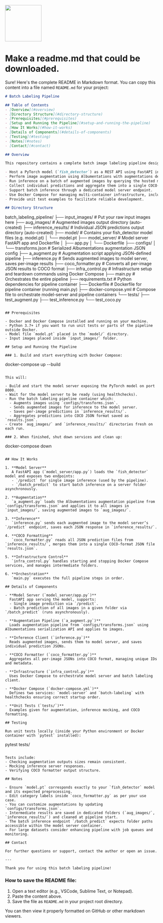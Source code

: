<img src="https://r2cdn.perplexity.ai/pplx-full-logo-primary-dark%402x.png" class="logo" width="120"/>

# Make a readme.md that could be downloaded.

Sure! Here's the complete README in Markdown format. You can copy this content into a file named `README.md` for your project:

```markdown
# Batch Labeling Pipeline

## Table of Contents
- [Overview](#overview)
- [Directory Structure](#directory-structure)
- [Prerequisites](#prerequisites)
- [Setup and Running the Pipeline](#setup-and-running-the-pipeline)
- [How It Works](#how-it-works)
- [Details of Components](#details-of-components)
- [Testing](#testing)
- [Notes](#notes)
- [Contact](#contact)

## Overview

This repository contains a complete batch image labeling pipeline designed to:

- Host a PyTorch model (`fish_detector`) as a REST API using FastAPI inside a Docker container.
- Perform image augmentation using Albumentations with augmentations defined in a serialized JSON format.
- Run inference on a batch of augmented images by querying the hosted model server.
- Collect individual predictions and aggregate them into a single COCO-format JSON output.
- Support batch inference through a dedicated model server endpoint.
- Use Docker Compose for managing multi-container infrastructure, including model hosting and batch processing.
- Provide unit test examples to facilitate reliable development.

## Directory Structure

```

batch_labeling_pipeline/
├── input_images/                    \# Put your raw input images here
├── aug_images/                     \# Augmented images output directory (auto-created)
├── inference_results/              \# Individual JSON predictions output directory (auto-created)
├── model/                         \# Contains your fish_detector model files (e.g. model.pt)
│    └── model.pt
├── model_server/                  \# Model server FastAPI app and Dockerfile
│    ├── app.py
│    └── Dockerfile
├── configs/
│    └── transforms.json           \# Serialized Albumentations augmentation JSON config
├── a_augment.py                  \# Augmentation script applying JSON-defined pipeline
├── inference.py                 \# Sends augmented images to model server, saves per-image results
├── coco_formatter.py            \# Converts all per-image JSON results to COCO format
├── infra_control.py             \# Infrastructure setup and teardown commands using Docker Compose
├── main.py                     \# Orchestrates the entire pipeline
├── requirements.txt            \# Python dependencies for pipeline container
├── Dockerfile                  \# Dockerfile for pipeline container (running main.py)
├── docker-compose.yml          \# Compose file to orchestrate model-server and pipeline containers
└── tests/
├── test_augment.py
├── test_inference.py
└── test_coco.py

```

## Prerequisites

- Docker and Docker Compose installed and running on your machine.
- Python 3.7+ if you want to run unit tests or parts of the pipeline outside Docker.
- Model file `model.pt` placed in the `model/` directory.
- Input images placed inside `input_images/` folder.

## Setup and Running the Pipeline

### 1. Build and start everything with Docker Compose:

```

docker-compose up --build

```

This will:

- Build and start the model server exposing the PyTorch model on port 8000.
- Wait for the model server to be ready (using healthchecks).
- Run the batch labeling pipeline container which:
  - Augments images using `configs/transforms.json`.
  - Sends augmented images for inference to the model server.
  - Saves per-image predictions in `inference_results/`.
  - Aggregates predictions into COCO JSON format saved as `results.json`.
- Create `aug_images/` and `inference_results/` directories fresh on each run.

### 2. When finished, shut down services and clean up:

```

docker-compose down

```

## How It Works

1. **Model Server**  
   A FastAPI app (`model_server/app.py`) loads the `fish_detector` model and exposes two endpoints:
   - `/predict` for single image inference (used by the pipeline).
   - `/batch_predict` to start batch inference on a server folder asynchronously.

2. **Augmentation**  
   `a_augment.py` loads the Albumentations augmentation pipeline from `configs/transforms.json` and applies it to all images in `input_images/`, saving augmented images to `aug_images/`.

3. **Inference**  
   `inference.py` sends each augmented image to the model server’s `/predict` endpoint, saves each JSON response in `inference_results/`.

4. **COCO Formatting**  
   `coco_formatter.py` reads all JSON prediction files from `inference_results/`, merges them into a single COCO-format JSON file `results.json`.

5. **Infrastructure Control**  
   `infra_control.py` handles starting and stopping Docker Compose services, and manages intermediate folders.

6. **Orchestration**  
   `main.py` executes the full pipeline steps in order.

## Details of Components

- **Model Server (`model_server/app.py`)**  
  FastAPI app serving the model, supports:
  - Single image prediction via `/predict`.
  - Batch prediction of all images in a given folder via `/batch_predict` (runs asynchronously).

- **Augmentation Pipeline (`a_augment.py`)**  
  Loads augmentation pipeline from `configs/transforms.json` using Albumentations serialization API and applies to images.

- **Inference Client (`inference.py`)**  
  Reads augmented images, sends them to model server, and saves individual prediction JSONs.

- **COCO Formatter (`coco_formatter.py`)**  
  Aggregates all per-image JSONs into COCO format, managing unique IDs and metadata.

- **Infrastructure (`infra_control.py`)**  
  Uses Docker Compose to orchestrate model server and batch labeling client.

- **Docker Compose (`docker-compose.yml`)**  
  Defines two services: `model-server` and `batch-labeling` with healthchecks ensuring correct startup order.

- **Unit Tests (`tests/`)**  
  Examples given for augmentation, inference mocking, and COCO formatting.

## Testing

Run unit tests locally (inside your Python environment or Docker container with `pytest` installed):

```

pytest tests/

```

Tests include:
- Checking augmentation outputs sizes remain consistent.
- Mocking inference server responses.
- Verifying COCO formatter output structure.

## Notes

- Ensure `model.pt` corresponds exactly to your `fish_detector` model and its expected preprocessing.
- Edit category labels inside `coco_formatter.py` as per your use case.
- You can customize augmentations by updating `configs/transforms.json`.
- Intermediate results are saved in dedicated folders (`aug_images/`, `inference_results/`) and cleaned at pipeline start.
- The batch inference endpoint `/batch_predict` expects folder paths accessible within the model server container.
- For large datasets consider enhancing pipeline with job queues and monitoring.

## Contact

For further questions or support, contact the author or open an issue.

---

Thank you for using this batch labeling pipeline!
```


### How to save the README file:

1. Open a text editor (e.g., VSCode, Sublime Text, or Notepad).
2. Paste the content above.
3. Save the file as `README.md` in your project root directory.

You can then view it properly formatted on GitHub or other markdown viewers.
